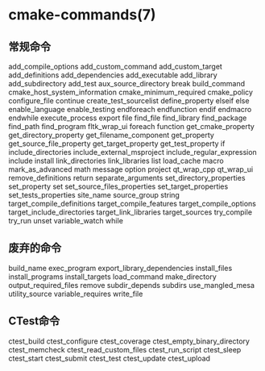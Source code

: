cmake-commands(7)
===

## 常规命令

add_compile_options
add_custom_command
add_custom_target
add_definitions
add_dependencies
add_executable
add_library
add_subdirectory
add_test
aux_source_directory
break
build_command
cmake_host_system_information
cmake_minimum_required
cmake_policy
configure_file
continue
create_test_sourcelist
define_property
elseif
else
enable_language
enable_testing
endforeach
endfunction
endif
endmacro
endwhile
execute_process
export
file
find_file
find_library
find_package
find_path
find_program
fltk_wrap_ui
foreach
function
get_cmake_property
get_directory_property
get_filename_component
get_property
get_source_file_property
get_target_property
get_test_property
if
include_directories
include_external_msproject
include_regular_expression
include
install
link_directories
link_libraries
list
load_cache
macro
mark_as_advanced
math
message
option
project
qt_wrap_cpp
qt_wrap_ui
remove_definitions
return
separate_arguments
set_directory_properties
set_property
set
set_source_files_properties
set_target_properties
set_tests_properties
site_name
source_group
string
target_compile_definitions
target_compile_features
target_compile_options
target_include_directories
target_link_libraries
target_sources
try_compile
try_run
unset
variable_watch
while

## 废弃的命令
build_name
exec_program
export_library_dependencies
install_files
install_programs
install_targets
load_command
make_directory
output_required_files
remove
subdir_depends
subdirs
use_mangled_mesa
utility_source
variable_requires
write_file

## CTest命令
ctest_build
ctest_configure
ctest_coverage
ctest_empty_binary_directory
ctest_memcheck
ctest_read_custom_files
ctest_run_script
ctest_sleep
ctest_start
ctest_submit
ctest_test
ctest_update
ctest_upload


